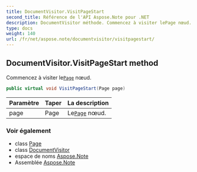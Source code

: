 ```yaml
---
title: DocumentVisitor.VisitPageStart
second_title: Référence de l'API Aspose.Note pour .NET
description: DocumentVisitor méthode. Commencez à visiter lePage nœud.
type: docs
weight: 140
url: /fr/net/aspose.note/documentvisitor/visitpagestart/
---
```

## DocumentVisitor.VisitPageStart method

Commencez à visiter le[`Page`](../../page/) nœud.

```csharp
public virtual void VisitPageStart(Page page)
```

| Paramètre | Taper | La description |
| --- | --- | --- |
| page | Page | Le[`Page`](../../page/) nœud. |

### Voir également

* class [Page](../../page/)
* class [DocumentVisitor](../)
* espace de noms [Aspose.Note](../../documentvisitor/)
* Assemblée [Aspose.Note](../../../)


